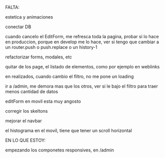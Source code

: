 FALTA:

estetica y animaciones

conectar DB

cuando cancelo el EditForm, me refresca toda la pagina, probar si lo hace en produccion, porque en develop me lo hace, ver si tengo que cambiar a un router.push o push.replace o un history-1

refactorizar forms, modales, etc

quitar de los page, el listado de elementos, como por ejemplo en weblinks

en realizados, cuando cambio el filtro, no me pone un loading

ir a /admin, me demora mas que los otros, ver si le bajo el filtro para traer menos cantidad de datos

editForm en movil esta muy angosto

corregir los skeltons

mejorar el navbar

el histograma en el movil, tiene que tener un scroll horizontal

EN LO QUE ESTOY:

empezando los componetes responsives, en /admin
